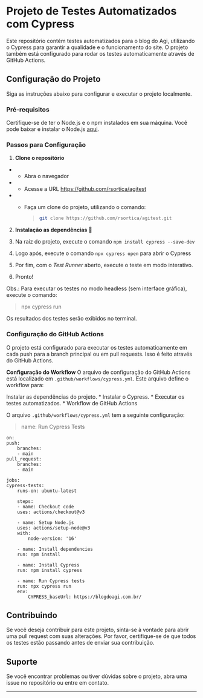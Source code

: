 # Projeto de Testes Automatizados com Cypress

Este repositório contém testes automatizados para o blog do Agi, utilizando o Cypress para garantir a qualidade e o funcionamento do site. O projeto também está configurado para rodar os testes automaticamente através de GitHub Actions.

## Configuração do Projeto

Siga as instruções abaixo para configurar e executar o projeto localmente.

### Pré-requisitos

Certifique-se de ter o Node.js e o npm instalados em sua máquina. Você pode baixar e instalar o Node.js [aqui](https://nodejs.org/).

### Passos para Configuração

1. **Clone o repositório**

- * Abra o navegador
- * Acesse a URL https://github.com/rsortica/agitest
- * Faça um clone do projeto, utilizando o comando:

    >   ```bash
    >   git clone https://github.com/rsortica/agitest.git


2. **Instalação as dependências** 🌲

1. Na raiz do projeto, execute o comando `npm install cypress --save-dev`
2. Logo após, execute o comando `npx cypress open` para abrir o Cypress
3. Por fim, com o _Test Runner_ aberto, execute o teste em modo interativo.
4. Pronto!

Obs.: 
Para executar os testes no modo headless (sem interface gráfica), execute o comando:

> npx cypress run

Os resultados dos testes serão exibidos no terminal.

### Configuração do GitHub Actions
O projeto está configurado para executar os testes automaticamente em cada push para a branch principal ou em pull requests. Isso é feito através do GitHub Actions.

**Configuração do Workflow**
O arquivo de configuração do GitHub Actions está localizado em `.github/workflows/cypress.yml`. Este arquivo define o workflow para:

Instalar as dependências do projeto.
    * Instalar o Cypress.
    * Executar os testes automatizados.
    * Workflow de GitHub Actions

O arquivo `.github/workflows/cypress.yml` tem a seguinte configuração:

> name: Run Cypress Tests

    on:
    push:
        branches:
        - main
    pull_request:
        branches:
        - main

    jobs:
    cypress-tests:
        runs-on: ubuntu-latest

        steps:
        - name: Checkout code
        uses: actions/checkout@v3

        - name: Setup Node.js
        uses: actions/setup-node@v3
        with:
            node-version: '16'

        - name: Install dependencies
        run: npm install

        - name: Install Cypress
        run: npm install cypress

        - name: Run Cypress tests
        run: npx cypress run
        env:
            CYPRESS_baseUrl: https://blogdoagi.com.br/

## Contribuindo
Se você deseja contribuir para este projeto, sinta-se à vontade para abrir uma pull request com suas alterações. Por favor, certifique-se de que todos os testes estão passando antes de enviar sua contribuição.

## Suporte
Se você encontrar problemas ou tiver dúvidas sobre o projeto, abra uma issue no repositório ou entre em contato.
___
